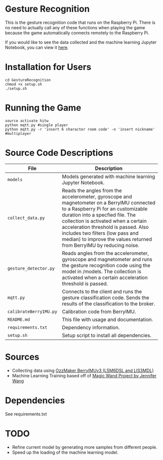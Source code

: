 # Gesture Recognition
This is the gesture recognition code that runs on the Raspberry Pi. There is no need to actually call any of these functions when playing the game because the game automatically connects remotely to the Raspberry Pi. 

If you would like to see the data collected and the machine learning Jupyter Notebook, you can view it [here](https://drive.google.com/drive/folders/18kIA0xddDaSEXMj3cG63gM1fOaFI8LR3?usp=sharing). 

# Installation for Users 
```
cd GestureRecognition 
chmod +x setup.sh
./setup.sh
```

# Running the Game
```
source activate hitw
python mqtt.py #single player 
python mqtt.py -r 'insert 6 character room code' -n 'insert nickname' #multiplayer
```

# Source Code Descriptions
| File | Description |
| --- | --- |
| `models` | Models generated with machine learning Jupyter Notebook. |
| `collect_data.py` | Reads the angles from the accelerometer, gyroscope and magnetometer on a BerryIMU connected to a Raspberry Pi for an customizable duration into a specfied file. The collection is activated when a certain acceleration threshold is passed. Also includes two filters (low pass and median) to improve the values returned from BerryIMU by reducing noise. |
| `gesture_detector.py` | Reads angles from the accelerometer, gyroscope and magnetometer and runs the gesture recognition code using the model in /models. The collection is activated when a certain acceleration threshold is passed. |
| `mqtt.py` | Connects to the client and runs the gesture classification code. Sends the results of the classification to the broker. |
| `calibrateBerryIMU.py` | Calibration code from BerryIMU. |
| `README.md` | This file with usage and documentation. |
| `requirements.txt` | Dependency information. |
| `setup.sh` | Setup script to install all dependencies. |

# Sources
- Collecting data using [OzzMaker BerryIMUv3 (LSM6DSL and LIS3MDL)](http://ozzmaker.com/berryimu) 
- Machine Learning Training based off of [Magic Wand Project by Jennifer Wang](https://github.com/jewang/gesture-demo)

# Dependencies 
See requirements.txt

# TODO
- Refine current model by generating more samples from different people. 
- Speed up the loading of the machine learning model. 
